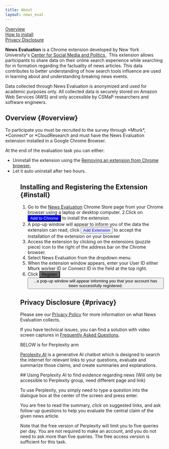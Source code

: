 ```yaml
---
title: About
layout: news_eval
---
```

<style>

</style>  
[Overview](#overview)<br>
[How to install](#install)<br>
[Privacy Disclosure](#privacy)<br>

**News Evaluation** is a Chrome extension developed by New York University's <a href="https://csmapnyu.org/">Center for Social Media and Politics </a>. This extension allows participants to share data on their online search experience while searching for in formation regarding the factuality of news articles. This data contributes to better understanding of how search tools influence are used in learning about and understanding breaking news events.
<p>Data collected through News Evaluation is anonymized and used for academic purposes only. All collected data is securely stored on Amazon Web Services (AWS) and only accessible by CSMaP researchers and software engineers.</p>

## Overview {#overview}
<p>To participate you must be recruited to the survey through *Mturk*, *Connect* or *CloudResearch and must have the News Evaluation extension installed in a Google Chrome Browser.</p>
<p> At the end of the evaluation task you can either:</p>
<ul>
	<li>Uninstall the extension using the <a href="https://www.csmapsurveys.org/news_eval_help.html#remove">Removing an extension from Chrome browser.</a></li>
	<li>Let it auto uninstall after two hours.</li>
<ul>

## Installing and Registering the Extension {#install}
1. Go to the <a href="https://chromewebstore.google.com/detail/news-evaluation/imdfbahhoamgbblienjdoeafphlngdim?authuser=0&hl=en">News Evaluation</a> Chrome Store page from your Chrome browser using a laptop or desktop computer.
2.Click on <button style="background-color: #0000FF; color: white;">Add to Chrome</button> to install the extension.
3. A pop-up window will appear to inform you of the data the extension can read, click <button style="background-color: ##FFFFFF; color: #0000FF;">Add Extension</button> to accept the installation of the extension on your browser 
4. Access the extension by clicking on the extensions (puzzle piece) icon to the right of the address bar on the Chrome browser. 
5. Select News Evaluation from the dropdown menu.
6. When the extension window appears, enter your User ID either Mturk worker ID or Connect ID in the field at the top right. 
7. Click <button style="background-color: #696969; color:black">Register<button>, a pop-up window will appear informing you that your account has been successfully registered.

## Privacy Disclosure {#privacy}
<p>Please see our <a href="https://www.csmapsurveys.org/news_eval_policy.html">Privacy Policy</a> for more information on what News Evaluation collects.</p>
<p>If you have technical issues, you can find a solution with video screen captures in <a href="https://www.csmapsurveys.org/new_eval_help.html">Frequently Asked Questions</a>.


BELOW is for Perplexity arm 

<p><a href="https://www.perplexity.ai/search/what-is-perplexity-ai-p84I4FMKSJaLzI1KEBMevQ">Perplexity AI</a> is a generative AI chatbot which is designed to search the internet for relevant links to your questions, evaluate and summarize those claims, and create summaries and explanations.</p> 
## Using Perplexity AI to find evidence regarding news
(Will only be accessible to Perplexity group, need different page and link)
<p>To use Perplexity, you simply need to type a question into the dialogue box at the center of the screen and press enter.</p>
<p>You are free to read the summary, click on suggested links, and ask follow-up questions to help you evaluate the central claim of the given news article.</p>
<p>Note that the free version of Perplexity will limit you to five queries per day. You are not required to make an account, and you do not need to ask more than five queries. The free access version is sufficient for this task.</p>




